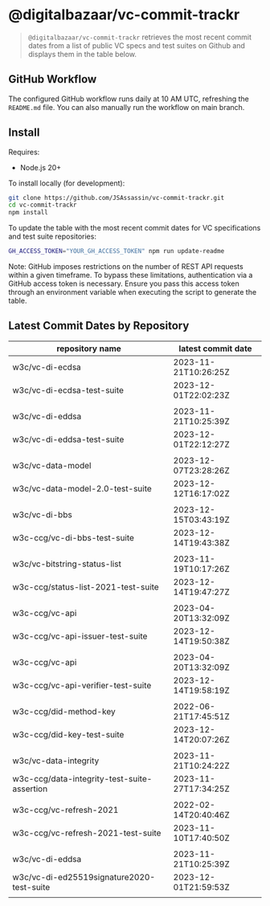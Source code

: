# @digitalbazaar/vc-commit-trackr

> `@digitalbazaar/vc-commit-trackr` retrieves the most recent commit dates from
> a list of public VC specs and test suites on Github and displays them in the
> table below.

## GitHub Workflow

The configured GitHub workflow runs daily at 10 AM UTC, refreshing the
`README.md` file. You can also manually run the workflow on main branch.

## Install

Requires:
- Node.js 20+

To install locally (for development):
```bash
git clone https://github.com/JSAssassin/vc-commit-trackr.git
cd vc-commit-trackr
npm install
```
To update the table with the most recent commit dates for VC specifications
and test suite repositories:

```bash
GH_ACCESS_TOKEN="YOUR_GH_ACCESS_TOKEN" npm run update-readme
```
Note: GitHub imposes restrictions on the number of REST API requests
within a given timeframe. To bypass these limitations, authentication via a
GitHub access token is necessary. Ensure you pass this access token through an
environment variable when executing the script to generate the table.

## Latest Commit Dates by Repository
<table>
    <thead>
    <tr>
      <th>repository name</th>
      <th>latest commit date</th>
    </tr>
    </thead>
    <tbody>
        <tr>
          <td>w3c/vc-di-ecdsa</td>
          <td>2023-11-21T10:26:25Z</td>
        </tr>
        <tr>
          <td>w3c/vc-di-ecdsa-test-suite</td>
          <td>2023-12-01T22:02:23Z</td>
        </tr>
      <tr><td> </td> <td> </td></tr>
        <tr>
          <td>w3c/vc-di-eddsa</td>
          <td>2023-11-21T10:25:39Z</td>
        </tr>
        <tr>
          <td>w3c/vc-di-eddsa-test-suite</td>
          <td>2023-12-01T22:12:27Z</td>
        </tr>
      <tr><td> </td> <td> </td></tr>
        <tr>
          <td>w3c/vc-data-model</td>
          <td>2023-12-07T23:28:26Z</td>
        </tr>
        <tr>
          <td>w3c/vc-data-model-2.0-test-suite</td>
          <td>2023-12-12T16:17:02Z</td>
        </tr>
      <tr><td> </td> <td> </td></tr>
        <tr>
          <td>w3c/vc-di-bbs</td>
          <td>2023-12-15T03:43:19Z</td>
        </tr>
        <tr>
          <td>w3c-ccg/vc-di-bbs-test-suite</td>
          <td>2023-12-14T19:43:38Z</td>
        </tr>
      <tr><td> </td> <td> </td></tr>
        <tr>
          <td>w3c/vc-bitstring-status-list</td>
          <td>2023-11-19T10:17:26Z</td>
        </tr>
        <tr>
          <td>w3c-ccg/status-list-2021-test-suite</td>
          <td>2023-12-14T19:47:27Z</td>
        </tr>
      <tr><td> </td> <td> </td></tr>
        <tr>
          <td>w3c-ccg/vc-api</td>
          <td>2023-04-20T13:32:09Z</td>
        </tr>
        <tr>
          <td>w3c-ccg/vc-api-issuer-test-suite</td>
          <td>2023-12-14T19:50:38Z</td>
        </tr>
      <tr><td> </td> <td> </td></tr>
        <tr>
          <td>w3c-ccg/vc-api</td>
          <td>2023-04-20T13:32:09Z</td>
        </tr>
        <tr>
          <td>w3c-ccg/vc-api-verifier-test-suite</td>
          <td>2023-12-14T19:58:19Z</td>
        </tr>
      <tr><td> </td> <td> </td></tr>
        <tr>
          <td>w3c-ccg/did-method-key</td>
          <td>2022-06-21T17:45:51Z</td>
        </tr>
        <tr>
          <td>w3c-ccg/did-key-test-suite</td>
          <td>2023-12-14T20:07:26Z</td>
        </tr>
      <tr><td> </td> <td> </td></tr>
        <tr>
          <td>w3c/vc-data-integrity</td>
          <td>2023-11-21T10:24:22Z</td>
        </tr>
        <tr>
          <td>w3c-ccg/data-integrity-test-suite-assertion</td>
          <td>2023-11-27T17:34:25Z</td>
        </tr>
      <tr><td> </td> <td> </td></tr>
        <tr>
          <td>w3c-ccg/vc-refresh-2021</td>
          <td>2022-02-14T20:40:46Z</td>
        </tr>
        <tr>
          <td>w3c-ccg/vc-refresh-2021-test-suite</td>
          <td>2023-11-10T17:40:50Z</td>
        </tr>
      <tr><td> </td> <td> </td></tr>
        <tr>
          <td>w3c/vc-di-eddsa</td>
          <td>2023-11-21T10:25:39Z</td>
        </tr>
        <tr>
          <td>w3c/vc-di-ed25519signature2020-test-suite</td>
          <td>2023-12-01T21:59:53Z</td>
        </tr>
      <tr><td> </td> <td> </td></tr>
    </tbody>
</table>
